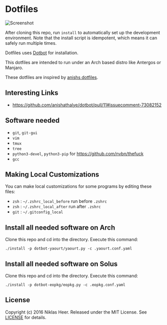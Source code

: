 Dotfiles
========

![Screenshot](https://raw.githubusercontent.com/niklas-heer/dotfiles/master/.github/images/zsh_01.png)

After cloning this repo, run `install` to automatically set up the development
environment. Note that the install script is idempotent, which means it can safely run
multiple times.

Dotfiles uses [Dotbot][dotbot] for installation.

This dotfiles are intended to run under an Arch based distro like Antergos or Manjaro.

These dotfiles are inspired by [anishs dotfiles](https://github.com/anishathalye/dotfiles).

## Interesting Links

- https://github.com/anishathalye/dotbot/pull/11#issuecomment-73082152

Software needed
---------------

* `git`, `git-gui`
* `vim`
* `tmux`
* `tree`
* `python3-devel`, `python3-pip` for https://github.com/nvbn/thefuck
* `gcc`

Making Local Customizations
---------------------------

You can make local customizations for some programs by editing these files:

* `zsh` : `~/.zshrc_local_before` run before `.zshrc`
* `zsh` : `~/.zshrc_local_after` run after `.zshrc`
* `git` : `~/.gitconfig_local`

## Install all needed software on Arch

Clone this repo and cd into the directory. Execute this command:

`./install -p dotbot-yaourt/yaourt.py -c .yaourt.conf.yaml`

## Install all needed software on Solus

Clone this repo and cd into the directory. Execute this command:

`./install -p dotbot-eopkg/eopkg.py -c .eopkg.conf.yaml`


License
-------

Copyright (c) 2016 Niklas Heer. Released under the MIT License. See
[LICENSE][license] for details.

[dotbot]: https://github.com/anishathalye/dotbot
[license]: LICENSE
